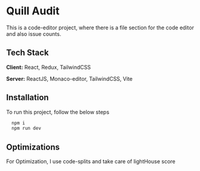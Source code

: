 
# Quill Audit

This is a code-editor project, where there is a file section for the code editor and also issue counts.


## Tech Stack

**Client:** React, Redux, TailwindCSS

**Server:** ReactJS, Monaco-editor, TailwindCSS, Vite


## Installation

To run this project, follow the below steps

```bash
  npm i
  npm run dev
```
    
## Optimizations

For Optimization, I use code-splits and take care of lightHouse score

